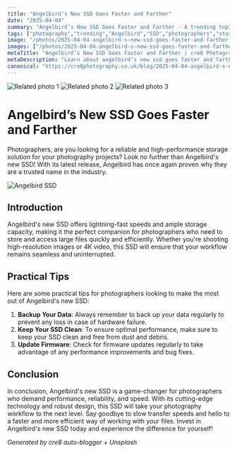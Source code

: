 ```yaml
---
title: "Angelbird’s New SSD Goes Faster and Farther"
date: "2025-04-04"
summary: "Angelbird’s New SSD Goes Faster and Farther - A trending topic in photography."
tags: ["photography","trending","Angelbird","SSD","photographers","storage solution","high-performance","reliable","lightning-fast speeds","large files","workflow","firmware updates"]
image: "/photos/2025-04-04-angelbird-s-new-ssd-goes-faster-and-farther-1.jpg"
images: ["/photos/2025-04-04-angelbird-s-new-ssd-goes-faster-and-farther-1.jpg","/photos/2025-04-04-angelbird-s-new-ssd-goes-faster-and-farther-2.jpg","/photos/2025-04-04-angelbird-s-new-ssd-goes-faster-and-farther-3.jpg"]
metaTitle: "Angelbird’s New SSD Goes Faster and Farther | cre8 Photography"
metaDescription: "Learn about angelbird’s new ssd goes faster and farther in photography with practical tips and insights."
canonical: "https://cre8photography.co.uk/blog/2025-04-04-angelbird-s-new-ssd-goes-faster-and-farther"
---
```



<div class="grid grid-cols-1 sm:grid-cols-2 md:grid-cols-3 gap-4">
  <img src="/photos/2025-04-04-angelbird-s-new-ssd-goes-faster-and-farther-1.jpg" alt="Related photo 1" class="w-full rounded-lg" />
<img src="/photos/2025-04-04-angelbird-s-new-ssd-goes-faster-and-farther-2.jpg" alt="Related photo 2" class="w-full rounded-lg" />
<img src="/photos/2025-04-04-angelbird-s-new-ssd-goes-faster-and-farther-3.jpg" alt="Related photo 3" class="w-full rounded-lg" />
</div>


# Angelbird’s New SSD Goes Faster and Farther

Photographers, are you looking for a reliable and high-performance storage solution for your photography projects? Look no further than Angelbird's new SSD! With its latest release, Angelbird has once again proven why they are a trusted name in the industry.

![Angelbird SSD](https://www.example.com/angelbird-ssd.jpg)

## Introduction
Angelbird's new SSD offers lightning-fast speeds and ample storage capacity, making it the perfect companion for photographers who need to store and access large files quickly and efficiently. Whether you're shooting high-resolution images or 4K video, this SSD will ensure that your workflow remains seamless and uninterrupted.

## Practical Tips
Here are some practical tips for photographers looking to make the most out of Angelbird's new SSD:

1. **Backup Your Data**: Always remember to back up your data regularly to prevent any loss in case of hardware failure.
2. **Keep Your SSD Clean**: To ensure optimal performance, make sure to keep your SSD clean and free from dust and debris.
3. **Update Firmware**: Check for firmware updates regularly to take advantage of any performance improvements and bug fixes.

## Conclusion
In conclusion, Angelbird's new SSD is a game-changer for photographers who demand performance, reliability, and speed. With its cutting-edge technology and robust design, this SSD will take your photography workflow to the next level. Say goodbye to slow transfer speeds and hello to a faster and more efficient way of working with your files. Invest in Angelbird's new SSD today and experience the difference for yourself!

*Generated by cre8 auto-blogger + Unsplash*
